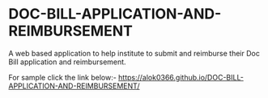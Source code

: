 # DOC-BILL-APPLICATION-AND-REIMBURSEMENT
A web based application to help institute to submit and reimburse their Doc Bill application and reimbursement.

For sample click the link below:-
https://alok0366.github.io/DOC-BILL-APPLICATION-AND-REIMBURSEMENT/
    
